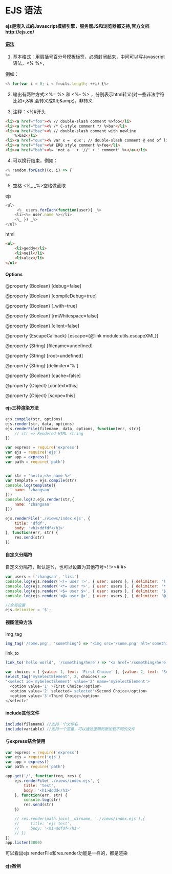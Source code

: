 EJS 语法
====================

#### ejs是嵌入式的Javascript模板引擎，服务器JS和浏览器都支持,官方文档http://ejs.co/

#### [语法](https://github.com/mde/ejs/blob/master/docs/syntax.md)

1. 基本格式：用肩括号百分号模板标签，必须封闭起来，中间可以写Javascript语法，<% %>，

例如：
```js
<% for(var i = 0; i < fruits.length; ++i) {%>
```
2. 输出有两种方式:<%= %> 和 <%- %> ，分别表示html转义(对一些非法字符比如<,&等,会转义成\&lt;\&amp;)，非转义

3. 注释：<%#开头

```html
<li><a href="foo"><% // double-slash comment %>foo</li>
<li><a href="bar"><% /* C-style comment */ %>bar</li>
<li><a href="baz"><% // double-slash comment with newline
    %>baz</li>
<li><a href="qux"><% var x = 'qux'; // double-slash comment @ end of line %><%= x %></li>
<li><a href="fee"><%# ERB style comment %>fee</li>
<li><a href="bah"><%= 'not a ' + '//' + ' comment' %></a></li>
```

4. 可以换行结束，例如：
```js
<% random.forEach((c, i) => {
%>
```
5. 空格 <%_ _%>空格做截取

ejs
```js
<ul>
	 <%_ users.forEach(function(user){ _%>	 
    <li><%= user.name %></li>
 	<%_ }) _%> 	
</ul>
```
html
```html
<ul>
    <li>geddy</li>
    <li>neil</li>
    <li>alex</li>
</ul>
```

#### Options

@property {Boolean} [debug=false]

@property {Boolean} [compileDebug=true]

@property {Boolean} [_with=true]

@property {Boolean} [rmWhitespace=false]

@property {Boolean} [client=false]

@property {EscapeCallback} [escape={@link module:utils.escapeXML}]

@property {String} [filename=undefined]

@property {String}  [root=undefined]

@property {String}  [delimiter='%']

@property {Boolean} [cache=false]

@property {Object}  [context=this]

@property {Object}  [scope=this]


#### ejs三种渲染方法

```js
ejs.compile(str, options)
ejs.render(str, data, options)
ejs.renderFile(filename, data, options, function(err, str){
    // str => Rendered HTML string 
})
```
```js
var express = require('express')
var ejs = require('ejs')
var app = express()
var path = require('path')


var str = 'hello,<%= name %>'
var template = ejs.compile(str)
console.log(template({
    name: 'zhangsan'
}))
console.log(2,ejs.render(str,{
    name: 'zhangsan'
}))

ejs.renderFile('./views/index.ejs', {
    title: 'dfdf',
    body: '<h1>ddfdf</h1>'
}, function(err, str) {
    res.send(str)
})
```

#### 自定义分隔符

自定义分隔符，默认是%，也可以设置为其他符号<? ?><! !><# #>

```js
var users = ['zhangsan', 'lisi']
console.log(ejs.render('<!= user !>', { user: users }, { delimiter: '!' }))
console.log(ejs.render('<*= user *>', { user: users }, { delimiter: '*' }))
console.log(ejs.render('<$= user $>', { user: users }, { delimiter: '$' }))
console.log(ejs.render('<@= user @>', { user: users }, { delimiter: '@' }))

//全局设置
ejs.delimiter = '$';
```

#### 视图渲染方法

img_tag
```js
img_tag('/some.png', 'something') => "<img src='/some.png' alt='something' />"
```

link_to

```js
link_to('hello world', '/something/here') => "<a href='/something/here' >hello world</a>"
```

 ```js
 var choices = [ {value: 1, text: 'First Choice' }, {value: 2, text: 'Second Choice'}, {value: 3, text: 'Third Choice'} ]
 select_tag('mySelectElement', 2, choices) =>
"<select id='mySelectElement' value='2' name='mySelectElement'>
   <option value='1' >First Choice</option>
   <option value='2' selected='selected'>Second Choice</option>
   <option value='3'>Third Choice</option>
</select>"

```

#### include其他文件
```js
include(filename) //支持一个文件名
include(variable) //支持一个变量，可以通过逻辑判断加载不同的文件
```

#### 与express结合使用

```js
var express = require('express')
var ejs = require('ejs')
var app = express()
var path = require('path')

app.get('/', function(req, res) {
    ejs.renderFile('./views/index.ejs', {
        title: 'test',
        body: '<h1>dddd</h1>'
    }, function(err, str) {
        console.log(str)
        res.send(str)
    })

    // res.render(path.join(__dirname, './views/index.ejs'),{
    //     title: 'ejs test',
    //     body: '<h1>ddfdf</h1>'
    // })
})
app.listen(3000)
```
可以看出ejs.renderFile和res.render功能是一样的，都是渲染

#### [ejs案例](https://github.com/mde/ejs/tree/master/examples)